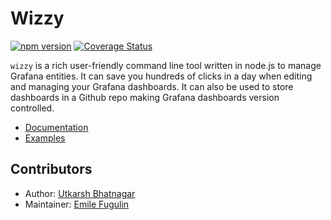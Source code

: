 # Wizzy 
[![npm version](https://badge.fury.io/js/wizzy.svg)](https://badge.fury.io/js/wizzy)
[![Coverage Status](https://coveralls.io/repos/github/grafana-wizzy/wizzy/badge.svg?branch=master)](https://coveralls.io/github/grafana-wizzy/wizzy?branch=master)

`wizzy` is a rich user-friendly command line tool written in node.js to manage Grafana entities. It can save you hundreds of clicks in a day when editing and managing your Grafana dashboards. It can also be used to store dashboards in a Github repo making Grafana dashboards version controlled.

* [Documentation](https://grafana-wizzy.com/home/)
* [Examples](https://grafana-wizzy.com/examples/)

## Contributors
- Author: [Utkarsh Bhatnagar](https://github.com/utkarshcmu)
- Maintainer: [Emile Fugulin](https://github.com/sytten)
